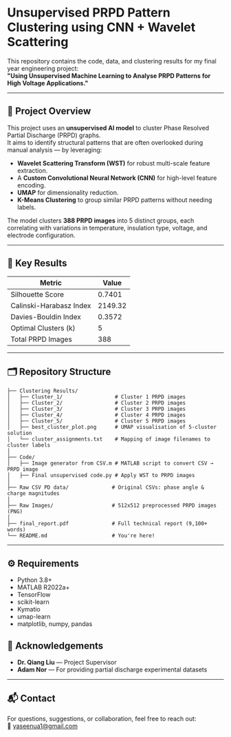 # Unsupervised PRPD Pattern Clustering using CNN + Wavelet Scattering

This repository contains the code, data, and clustering results for my final year engineering project:  
**"Using Unsupervised Machine Learning to Analyse PRPD Patterns for High Voltage Applications."**

---

## 📌 Project Overview

This project uses an **unsupervised AI model** to cluster Phase Resolved Partial Discharge (PRPD) graphs.  
It aims to identify structural patterns that are often overlooked during manual analysis — by leveraging:

- **Wavelet Scattering Transform (WST)** for robust multi-scale feature extraction.
- A **Custom Convolutional Neural Network (CNN)** for high-level feature encoding.
- **UMAP** for dimensionality reduction.
- **K-Means Clustering** to group similar PRPD patterns without needing labels.

The model clusters **388 PRPD images** into 5 distinct groups, each correlating with variations in temperature, insulation type, voltage, and electrode configuration.

---

## 🧠 Key Results

| Metric                   | Value     |
|--------------------------|-----------|
| Silhouette Score         | 0.7401    |
| Calinski-Harabasz Index  | 2149.32   |
| Davies-Bouldin Index     | 0.3572    |
| Optimal Clusters (k)     | 5         |
| Total PRPD Images        | 388       |

---

## 🗂 Repository Structure

```
├── Clustering Results/
│   ├── Cluster_1/                 # Cluster 1 PRPD images
│   ├── Cluster_2/                 # Cluster 2 PRPD images
│   ├── Cluster_3/                 # Cluster 3 PRPD images
│   ├── Cluster_4/                 # Cluster 4 PRPD images
│   ├── Cluster_5/                 # Cluster 5 PRPD images
│   ├── best_cluster_plot.png      # UMAP visualisation of 5-cluster solution
│   └── cluster_assignments.txt    # Mapping of image filenames to cluster labels
│
├── Code/
│   ├── Image generator from CSV.m # MATLAB script to convert CSV → PRPD image
│   ├── Final unsupervised code.py # Apply WST to PRPD images
│
├── Raw CSV PD data/              # Original CSVs: phase angle & charge magnitudes
│
├── Raw Images/                   # 512x512 preprocessed PRPD images (PNG)
│
├── final_report.pdf              # Full technical report (9,100+ words)
└── README.md                     # You're here!
```

---

## ⚙️ Requirements

- Python 3.8+
- MATLAB R2022a+
- TensorFlow
- scikit-learn
- Kymatio
- umap-learn
- matplotlib, numpy, pandas



## 🙏 Acknowledgements

- **Dr. Qiang Liu** — Project Supervisor  
- **Adam Nor** — For providing partial discharge experimental datasets

---

## 📬 Contact

For questions, suggestions, or collaboration, feel free to reach out:  
📧 [yaseenua1@gmail.com](mailto:yaseenua1@gmail.com)



